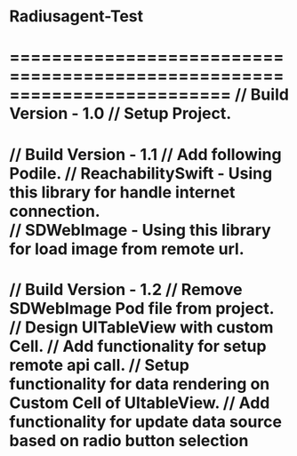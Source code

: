 # Radiusagent-Test
=========================================================================
// Build Version - 1.0 
// Setup Project.
=========================================================================
// Build Version - 1.1 
// Add following Podile.
// ReachabilitySwift - Using this library for handle internet connection.  
// SDWebImage - Using this library for load image from remote url.
========================================================================= 
// Build Version - 1.2
// Remove SDWebImage Pod file from project.
// Design UITableView with custom Cell.
// Add functionality for setup remote api call.
// Setup functionality for data rendering on Custom Cell of UItableView. 
// Add functionality for update data source based on radio button selection
========================================================================= 
